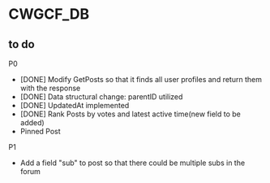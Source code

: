 # CWGCF_DB

## to do

P0

- [DONE] Modify GetPosts so that it finds all user profiles and return them with the response
- [DONE] Data structural change: parentID utilized
- [DONE] UpdatedAt implemented
- [DONE] Rank Posts by votes and latest active time(new field to be added)
- Pinned Post

P1

- Add a field "sub" to post so that there could be multiple subs in the forum